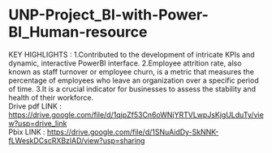 # UNP-Project_BI-with-Power-BI_Human-resource
KEY HIGHLIGHTS : 
  1.Contributed to the development of intricate KPIs and dynamic, interactive PowerBI interface. 
  2.Employee attrition rate, also known as staff turnover or employee churn, is a metric that measures the percentage of employees who leave an organization over a specific period of time. 
  3.It is a crucial indicator for businesses to assess the stability and health of their workforce.  
 Drive pdf LINK : https://drive.google.com/file/d/1qjpZf53Cn6oWNjYRTVLwpJsKjgULduTy/view?usp=drive_link      
 Pbix LINK : https://drive.google.com/file/d/1SNuAidDy-SkNNK-fLWeskDCscRXBzlAD/view?usp=sharing
